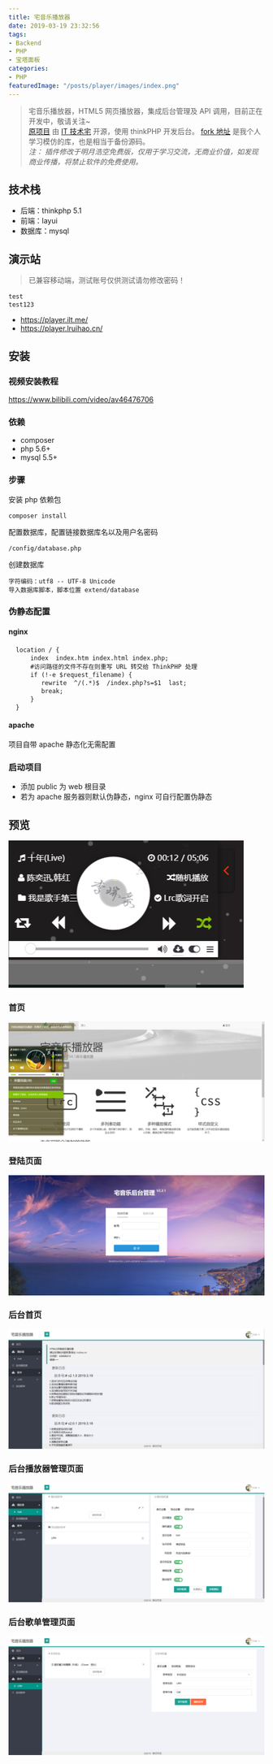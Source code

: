 ```yaml
---
title: 宅音乐播放器
date: 2019-03-19 23:32:56
tags:
- Backend
- PHP
- 宝塔面板
categories:
- PHP
featuredImage: "/posts/player/images/index.png"
---
```


> 宅音乐播放器，HTML5 网页播放器，集成后台管理及 API 调用，目前正在开发中，敬请关注~  
[原项目](https://github.com/lzx8589561/zhai-music) 由 [IT 技术宅](https://www.ilt.me) 开源，使用 thinkPHP 开发后台。 [fork 地址](https://github.com/Lruihao/zhai-music) 是我个人学习模仿的库，也是相当于备份源码。  
*注： 插件修改于明月浩空免费版，仅用于学习交流，无商业价值，如发现商业传播，将禁止软件的免费使用。*

<!--more-->

## 技术栈
- 后端：thinkphp 5.1
- 前端：layui
- 数据库：mysql

## 演示站
> 已兼容移动端，测试账号仅供测试请勿修改密码！

```text 测试账号
test
test123
```
- https://player.ilt.me/
- https://player.lruihao.cn/

## 安装
### 视频安装教程
https://www.bilibili.com/video/av46476706
### 依赖
- composer
- php 5.6+
- mysql 5.5+

### 步骤
安装 php 依赖包
```
composer install
```
配置数据库，配置链接数据库名以及用户名密码
````
/config/database.php
````
创建数据库
```
字符编码：utf8 -- UTF-8 Unicode
导入数据库脚本，脚本位置 extend/database
```
### 伪静态配置
#### nginx
```
  location / {
      index  index.htm index.html index.php;
      #访问路径的文件不存在则重写 URL 转交给 ThinkPHP 处理
      if (!-e $request_filename) {
         rewrite  ^/(.*)$  /index.php?s=$1  last;
         break;
      }
  }
```
#### apache
项目自带 apache 静态化无需配置
### 启动项目
- 添加 public 为 web 根目录
- 若为 apache 服务器则默认伪静态，nginx 可自行配置伪静态

## 预览
![](images/player.png)
### 首页
![](images/index.png)
### 登陆页面
![](images/login.png)
### 后台首页
![](images/admin_index.png)
### 后台播放器管理页面
![](images/admin_player.png)
### 后台歌单管理页面
![](images/admin_song_sheet.png)
